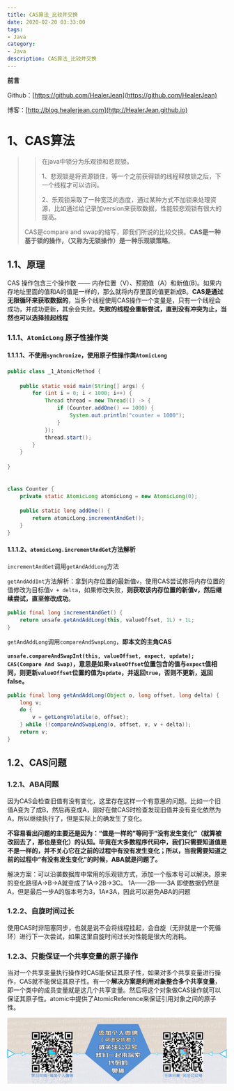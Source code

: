 ```yaml
---
title: CAS算法_比较并交换
date: 2020-02-20 03:33:00
tags: 
- Java
category: 
- Java
description: CAS算法_比较并交换
---
```


**前言**     

 Github：[https://github.com/HealerJean](https://github.com/HealerJean)         

 博客：[http://blog.healerjean.com](http://HealerJean.github.io)          





# 1、CAS算法  

> > 在java中锁分为乐观锁和悲观锁。       
> >
> > 1、悲观锁是将资源锁住，等一个之前获得锁的线程释放锁之后，下一个线程才可以访问。           
> >
> > 2、乐观锁采取了一种宽泛的态度，通过某种方式不加锁来处理资源，比如通过给记录加version来获取数据，性能较悲观锁有很大的提高。     
>
> 
>
> CAS是compare and swap的缩写，即我们所说的比较交换。**CAS是一种基于锁的操作，（又称为无锁操作）是一种乐观锁策略**。    



## 1.1、原理  

CAS 操作包含三个操作数 —— 内存位置（V）、预期值（A）和新值(B)。如果内存地址里面的值和A的值是一样的，那么就将内存里面的值更新成B。**CAS是通过无限循环来获取数据的**，当多个线程使用CAS操作一个变量是，只有一个线程会成功，并成功更新，其余会失败。**失败的线程会重新尝试，直到没有冲突为止，当然也可以选择挂起线程**



### 1.1.1、`AtomicLong` 原子性操作类

#### 1.1.1.1、不使用`synchronize`，使用原子性操作类`AtomicLong`

```java
public class _1_AtomicMethod {

    public static void main(String[] args) {
        for (int i = 0; i < 1000; i++) {
            Thread thread = new Thread(() -> {
                if (Counter.addOne() == 1000) {
                    System.out.println("counter = 1000");
                }
            });
            thread.start();
        }
    }

}


class Counter {
    private static AtomicLong atomicLong = new AtomicLong(0);

    public static long addOne() {
        return atomicLong.incrementAndGet();
    }
}
```



#### 1.1.1.2、`atomicLong.incrementAndGet`方法解析



`incrementAndGet`调用`getAndAddLong`方法  

`getAndAddInt`方法解析：拿到内存位置的最新值`v`，使用CAS尝试修将内存位置的值修改为目标值`v + delta`，如果修改失败，**则获取该内存位置的新值v，然后继续尝试，直至修改成功**。    

```java
public final long incrementAndGet() {
    return unsafe.getAndAddLong(this, valueOffset, 1L) + 1L;
}
```



`getAndAddLong`调用`compareAndSwapLong`，**即本文的主角CAS**    

**`unsafe.compareAndSwapInt(this, valueOffset, expect, update); CAS(Compare And Swap)`，意思是如果`valueOffset`位置包含的值与`expect`值相同，则更新`valueOffset`位置的值为`update`，并返回`true`，否则不更新，返回false。**

```java
public final long getAndAddLong(Object o, long offset, long delta) {
    long v;
    do {
        v = getLongVolatile(o, offset);
    } while (!compareAndSwapLong(o, offset, v, v + delta));
    return v;
}
```





## 1.2、CAS问题 

### 1.2.1、ABA问题   

因为CAS会检查旧值有没有变化，这里存在这样一个有意思的问题。比如一个旧值A变为了成B，然后再变成A，刚好在做CAS时检查发现旧值并没有变化依然为A，所以继续执行了，但是实际上的确发生了变化。   

**不容易看出问题的主要还是因为：“值是一样的”等同于“没有发生变化”（就算被改回去了，那也是变化）的认知。毕竟在大多数程序代码中，我们只需要知道值是不是一样的，并不关心它在之前的过程中有没有发生变化；所以，当我需要知道之前的过程中“有没有发生变化”的时候，ABA就是问题了。**     

解决方案：可以沿袭数据库中常用的乐观锁方式，添加一个版本号可以解决。原来的变化路径A->B->A就变成了1A->2B->3C。   1A——2B——3A   即使数据仍然是A，但是最后一步A的版本号为3，1A≠3A，因此可以避免ABA的问题        



### 1.2.2、自旋时间过长  

使用CAS时非阻塞同步，也就是说不会将线程挂起，会自旋（无非就是一个死循环）进行下一次尝试，如果这里自旋时间过长对性能是很大的消耗。     



### 1.2.3、只能保证一个共享变量的原子操作

当对一个共享变量执行操作时CAS能保证其原子性，如果对多个共享变量进行操作，CAS就不能保证其原子性。有一个**解决方案是利用对象整合多个共享变量**，即一个类中的成员变量就是这几个共享变量。然后将这个对象做CAS操作就可以保证其原子性。atomic中提供了AtomicReference来保证引用对象之间的原子性。











![ContactAuthor](https://raw.githubusercontent.com/HealerJean/HealerJean.github.io/master/assets/img/artical_bottom.jpg)





<link rel="stylesheet" href="https://unpkg.com/gitalk/dist/gitalk.css">

<script src="https://unpkg.com/gitalk@latest/dist/gitalk.min.js"></script> 
<div id="gitalk-container"></div>    
 <script type="text/javascript">
    var gitalk = new Gitalk({
		clientID: `1d164cd85549874d0e3a`,
		clientSecret: `527c3d223d1e6608953e835b547061037d140355`,
		repo: `HealerJean.github.io`,
		owner: 'HealerJean',
		admin: ['HealerJean'],
		id: 'Dp2vCh1ES7nU8z5R',
    });
    gitalk.render('gitalk-container');
</script> 

